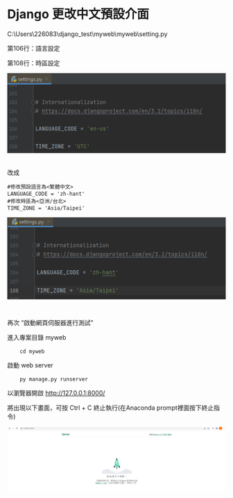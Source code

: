 # Django 更改中文預設介面


C:\Users\226083\django_test\myweb\myweb\setting.py 

第106行：語言設定

第108行：時區設定

![image](https://github.com/YueYue32/Django_Learning/blob/main/6.%20%E7%B7%A8%E8%BC%AF%E5%B0%88%E6%A1%88%E7%92%B0%E5%A2%83%E8%A8%AD%E5%AE%9A%E6%AA%94%EF%BC%9Amywebsettings.py/3.%20Django%20%E6%9B%B4%E6%94%B9%E4%B8%AD%E6%96%87%E9%A0%90%E8%A8%AD%E4%BB%8B%E9%9D%A2/4.png)


<br>
改成

    #修改預設語言為<繁體中文>
    LANGUAGE_CODE = 'zh-hant'
    #修改時區為<亞洲/台北>
    TIME_ZONE = 'Asia/Taipei'

![image](https://github.com/YueYue32/Django_Learning/blob/main/6.%20%E7%B7%A8%E8%BC%AF%E5%B0%88%E6%A1%88%E7%92%B0%E5%A2%83%E8%A8%AD%E5%AE%9A%E6%AA%94%EF%BC%9Amywebsettings.py/3.%20Django%20%E6%9B%B4%E6%94%B9%E4%B8%AD%E6%96%87%E9%A0%90%E8%A8%AD%E4%BB%8B%E9%9D%A2/5.png)


#


再次 “啟動網頁伺服器進行測試”

進入專案目錄 myweb

        cd myweb

啟動 web server

        py manage.py runserver 


以瀏覽器開啟 http://127.0.0.1:8000/

將出現以下畫面，可按 Ctrl + C 終止執行(在Anaconda prompt裡面按下終止指令)

![image](https://github.com/YueYue32/Django_Learning/blob/main/6.%20%E7%B7%A8%E8%BC%AF%E5%B0%88%E6%A1%88%E7%92%B0%E5%A2%83%E8%A8%AD%E5%AE%9A%E6%AA%94%EF%BC%9Amywebsettings.py/3.%20Django%20%E6%9B%B4%E6%94%B9%E4%B8%AD%E6%96%87%E9%A0%90%E8%A8%AD%E4%BB%8B%E9%9D%A2/6.png)
